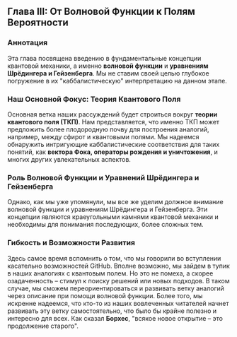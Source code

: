 ## Глава III: От Волновой Функции к Полям Вероятности

### Аннотация

Эта глава посвящена введению в фундаментальные концепции квантовой механики, а именно **волновой функции** и **уравнениям Шрёдингера и Гейзенберга**. Мы не ставим своей целью глубокое погружение в их "каббалистическую" интерпретацию на данном этапе.

### Наш Основной Фокус: Теория Квантового Поля

Основная ветка наших рассуждений будет строиться вокруг **теории квантового поля (ТКП)**. Нам представляется, что именно ТКП может предложить более плодородную почву для построения аналогий, например, между сфирот и квантовыми полями. Мы надеемся обнаружить интригующие каббалистические соответствия для таких понятий, как **вектора Фока, операторы рождения и уничтожения**, и многих других увлекательных аспектов.

### Роль Волновой Функции и Уравнений Шрёдингера и Гейзенберга

Однако, как мы уже упомянули, мы все же уделим должное внимание волновой функции и уравнениям Шрёдингера и Гейзенберга. Эти концепции являются краеугольными камнями квантовой механики и необходимы для понимания последующих, более сложных тем.

### Гибкость и Возможности Развития

Здесь самое время вспомнить о том, что мы говорили во вступлении касательно возможностей GitHub. Вполне возможно, мы зайдем в тупик в наших аналогиях с квантовым полем. Но это не помеха, а скорее озадаченность – стимул к поиску решений или новых подходов. В таком случае, мы сможем переориентироваться и развивать ветку аналогий через описание при помощи волновой функции. Более того, мы искренне надеемся, что кто-то из наших вовлеченных читателей начнет развивать эту ветку самостоятельно, что было бы крайне полезно и интересно для всех. Как сказал **Борхес**, "всякое новое открытие – это продолжение старого".
